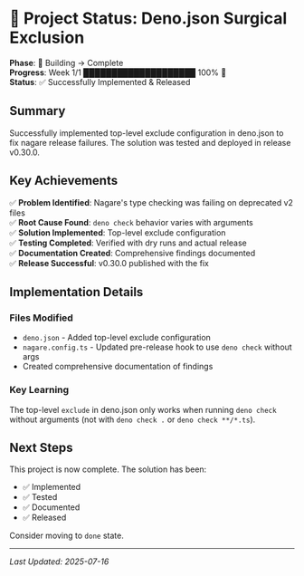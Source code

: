 # 🌿 Project Status: Deno.json Surgical Exclusion

**Phase**: 🌳 Building → Complete\
**Progress**: Week 1/1 ████████████████████ 100% 🍃\
**Status**: ✅ Successfully Implemented & Released

## Summary

Successfully implemented top-level exclude configuration in deno.json to fix
nagare release failures. The solution was tested and deployed in release
v0.30.0.

## Key Achievements

✅ **Problem Identified**: Nagare's type checking was failing on deprecated v2
files\
✅ **Root Cause Found**: `deno check` behavior varies with arguments\
✅ **Solution Implemented**: Top-level exclude configuration\
✅ **Testing Completed**: Verified with dry runs and actual release\
✅ **Documentation Created**: Comprehensive findings documented\
✅ **Release Successful**: v0.30.0 published with the fix

## Implementation Details

### Files Modified

- `deno.json` - Added top-level exclude configuration
- `nagare.config.ts` - Updated pre-release hook to use `deno check` without args
- Created comprehensive documentation of findings

### Key Learning

The top-level `exclude` in deno.json only works when running `deno check`
without arguments (not with `deno check .` or `deno check **/*.ts`).

## Next Steps

This project is now complete. The solution has been:

- ✅ Implemented
- ✅ Tested
- ✅ Documented
- ✅ Released

Consider moving to `done` state.

---

_Last Updated: 2025-07-16_
